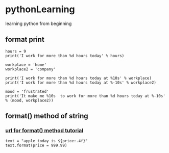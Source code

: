 # pythonLearning
learning python from beginning

## format print
    hours = 9
    print('I work for more than %d hours today' % hours)

    workplace = 'home'
    workplace2 = 'company'

    print('I work for more than %d hours today at %10s' % workplace)
    print('I work for more than %d hours today at %-10s' % workplace2)

    mood = 'frustrated'
    print('It make me %10s  to work for more than %d hours today at %-10s' % (mood, workplace2))

## format() method of string
### [url for format() method tutorial](https://www.w3schools.com/python/ref_string_format.asp)
    text = "apple today is ${price:.4f}"
    text.format(price = 999.99)
    

